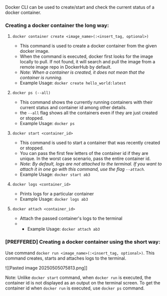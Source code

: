 Docker CLI can be used to create/start and check the current status of a docker container.
### Creating a docker container the long way:
1. `docker container create <image_name>(:<insert_tag, optional>)`
	- This command is used to create a docker container from the given docker image.
	- When the command is executed, docker first looks for the image locally to pull. If not found, it will search and pull the image from a remote image repo in DockerHub by default.
	- *Note: When a container is created, it does not mean that the container is running.*
	- Example Usage:
			`docker create hello_world:latest` 

2. `docker ps (--all)`	
	- This command shows the currently running containers with their current status and container id among other details.
	- the `--all` flag shows all the containers even if they are just created or stopped.
	- Example Usage:
		`docker ps`

3. `docker start <container_id>`
	- This command is used to start a container that was recently created or stopped.
	- You can pass the first few letters of the container id if they are unique. In the worst case scenario, pass the entire container id.
	- *Note: By default, logs are not attached to the terminal. If you want to attach it in one go with this command, use the flag `--attach`.*
	- Example Usage:
		`docker start ab3`

4. `docker logs <container_id>`
	- Prints logs for a particular container
	- Example Usage:
		`docker logs ab3`

5. `docker attach <container_id>`
	- Attach the passed container's logs to the terminal
	- - Example Usage:
		`docker attach ab3`

### \[PREFFERED] Creating a docker container using the short way:
Use command `docker run <image_name>(:<insert_tag, optional>)`.
This command creates, starts and attaches logs to the terminal.

![[Pasted image 20250505075813.png]]

Note: Unlike `docker start` command, when `docker run` is executed, the container id is not displayed as an output on the terminal screen. To get the container id when `docker run` is executed, use `docker ps` command.